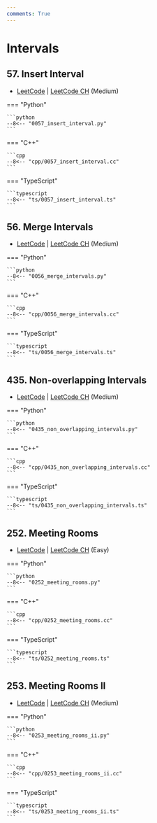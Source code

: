 ```yaml
---
comments: True
---
```


# Intervals

## 57. Insert Interval

-  [LeetCode](https://leetcode.com/problems/insert-interval/) | [LeetCode CH](https://leetcode.cn/problems/insert-interval/) (Medium)

=== "Python"

    ```python
    --8<-- "0057_insert_interval.py"
    ```

=== "C++"

    ```cpp
    --8<-- "cpp/0057_insert_interval.cc"
    ```

=== "TypeScript"

    ```typescript
    --8<-- "ts/0057_insert_interval.ts"
    ```

## 56. Merge Intervals

-  [LeetCode](https://leetcode.com/problems/merge-intervals/) | [LeetCode CH](https://leetcode.cn/problems/merge-intervals/) (Medium)

=== "Python"

    ```python
    --8<-- "0056_merge_intervals.py"
    ```

=== "C++"

    ```cpp
    --8<-- "cpp/0056_merge_intervals.cc"
    ```

=== "TypeScript"

    ```typescript
    --8<-- "ts/0056_merge_intervals.ts"
    ```

## 435. Non-overlapping Intervals

-  [LeetCode](https://leetcode.com/problems/non-overlapping-intervals/) | [LeetCode CH](https://leetcode.cn/problems/non-overlapping-intervals/) (Medium)

=== "Python"

    ```python
    --8<-- "0435_non_overlapping_intervals.py"
    ```

=== "C++"

    ```cpp
    --8<-- "cpp/0435_non_overlapping_intervals.cc"
    ```

=== "TypeScript"

    ```typescript
    --8<-- "ts/0435_non_overlapping_intervals.ts"
    ```

## 252. Meeting Rooms

-  [LeetCode](https://leetcode.com/problems/meeting-rooms/) | [LeetCode CH](https://leetcode.cn/problems/meeting-rooms/) (Easy)

=== "Python"

    ```python
    --8<-- "0252_meeting_rooms.py"
    ```

=== "C++"

    ```cpp
    --8<-- "cpp/0252_meeting_rooms.cc"
    ```

=== "TypeScript"

    ```typescript
    --8<-- "ts/0252_meeting_rooms.ts"
    ```

## 253. Meeting Rooms II

-  [LeetCode](https://leetcode.com/problems/meeting-rooms-ii/) | [LeetCode CH](https://leetcode.cn/problems/meeting-rooms-ii/) (Medium)

=== "Python"

    ```python
    --8<-- "0253_meeting_rooms_ii.py"
    ```

=== "C++"

    ```cpp
    --8<-- "cpp/0253_meeting_rooms_ii.cc"
    ```

=== "TypeScript"

    ```typescript
    --8<-- "ts/0253_meeting_rooms_ii.ts"
    ```
